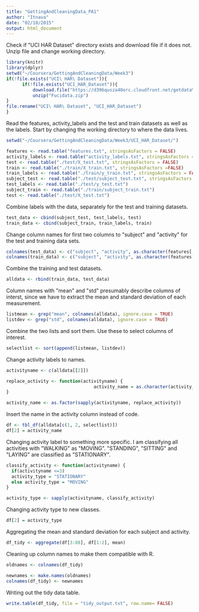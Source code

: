 ```yaml
---
title: "GettingAndCleaningData_PA1"
author: "Itnava"
date: "02/18/2015"
output: html_document
---
```


Check if "UCI HAR Dataset" directory exists and download file if it does not. Unzip file and change working directory. 


```r
library(knitr)
library(dplyr)
setwd("~/Coursera/GettingAndCleaningData/Week3")
if(!file.exists("UCI\ HAR\ Dataset")){
      if(!file.exists("UCI_HAR_Dataset")){
          download.file("https://d396qusza40orc.cloudfront.net/getdata%2Fprojectfiles%2FUCI%20HAR%20Dataset.zip", dest = "Fucidata.zip", mode = 'wb',method = "curl")
          unzip("Fucidata.zip")
}
file.rename("UCI\ HAR\ Dataset", "UCI_HAR_Dataset")
}
```
Read the features, activity_labels and the test and train datasets as well as the labels. Start by changing the working directory to where the data lives.


```r
setwd("~/Coursera/GettingAndCleaningData/Week3/UCI_HAR_Dataset/")

features <- read.table("features.txt", stringsAsFactors = FALSE)
activity_labels <- read.table("activity_labels.txt", stringsAsFactors = FALSE)
test <- read.table("./test/X_test.txt", stringsAsFactors = FALSE)
train <- read.table("./train/X_train.txt", stringsAsFactors =FALSE)
train_labels <- read.table("./train/y_train.txt", stringsAsFactors = FALSE)
subject_test <- read.table("./test/subject_test.txt", stringsAsFactors = FALSE)
test_labels <- read.table("./test/y_test.txt")
subject_train <- read.table("./train/subject_train.txt")
test <- read.table("./test/X_test.txt")
```

Combine labels with the data, separately for the test and training datasets.


```r
test_data <- cbind(subject_test, test_labels, test)
train_data <- cbind(subject_train, train_labels, train)
```

Change column names for first two columns to "subject" and "activity" for the test and training data sets.


```r
colnames(test_data) <- c("subject", "activity", as.character(features[,2]))
colnames(train_data) <- c("subject", "activity", as.character(features[,2]))
```

Combine the training and test datasets.


```r
alldata <- rbind(train_data, test_data)
```
Column names with "mean" and "std" presumably describe columns of interst, since we have to extract the mean and standard deviation of each measurement.


```r
listmean <- grep("mean", colnames(alldata), ignore.case = TRUE)
listdev <- grep("std", colnames(alldata), ignore.case = TRUE)
```
Combine the two lists and sort them. Use these to select columns of interest.


```r
selectlist <- sort(append(listmean, listdev))
```
Change activity labels to names.


```r
activityname <- c(alldata[[2]])

replace_activity <- function(activityname) {
                                 activity_name = as.character(activity_labels$V2[activityname])
}

activity_name <- as.factor(sapply(activityname, replace_activity))
```
Insert the name in the activity column instead of code.


```r
df <- tbl_df(alldata[c(1, 2, selectlist)]) 
df[2] = activity_name
```

Changing activity label to something more specific. I am classifying all activities with "WALKING" as "MOVING". "STANDING", "SITTING" and "LAYING" are classified as "STATIONARY".


```r
classify_activity <- function(activityname) {
  if(activityname <=3)
  activity_type = "STATIONARY"
  else activity_type = "MOVING"
}

activity_type <- sapply(activityname, classify_activity)
```

Changing activity type to new classes.


```r
df[2] = activity_type
```
Aggregating the mean and standard deviation for each subject and activity.


```r
df_tidy <- aggregate(df[3:88], df[1:2], mean)
```

Cleaning up column names to make them compatible with R.


```r
oldnames <- colnames(df_tidy)

newnames <- make.names(oldnames)
colnames(df_tidy) <- newnames
```

Writing out the tidy data table.


```r
write.table(df_tidy, file = "tidy_output.txt", row.name= FALSE)
```
